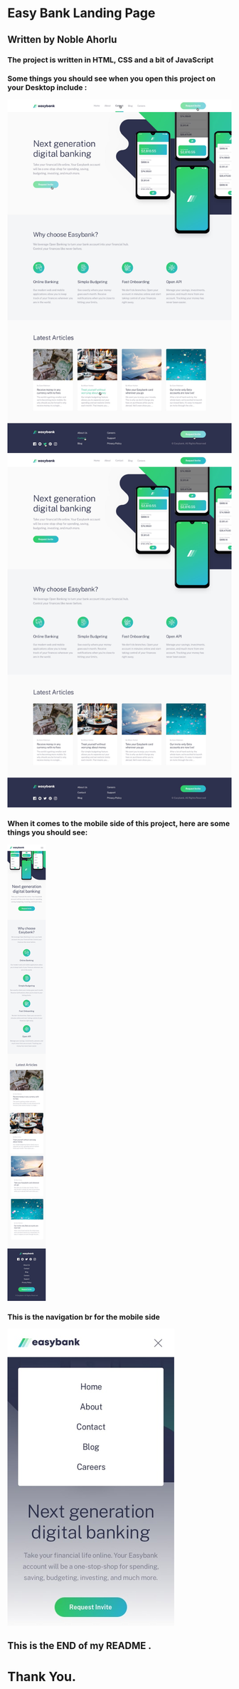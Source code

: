 # Easy Bank Landing Page
## Written by Noble Ahorlu 
### The project is written in HTML, CSS and a bit of JavaScript
### Some things you should see when you open this project on your Desktop include :
![desktop Active](./design/active-states.jpg)
![desktop Main Page](./design/desktop-design.jpg)
### When it comes to the mobile side of this project, here are some things you should see:
![mobile main](./design/mobile-design.jpg)
### This is the navigation br for the mobile side 
![nav toogle for mobile](./design/mobile-navigation.jpg)
## This is the END of my README .
# Thank You.